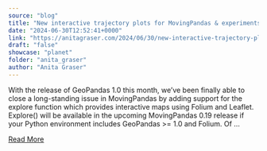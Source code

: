 ```yaml
---
source: "blog"
title: "New interactive trajectory plots for MovingPandas & experiments on their interpretation using ChatGPT 4o"
date: "2024-06-30T12:52:41+0000"
link: "https://anitagraser.com/2024/06/30/new-interactive-trajectory-plots-for-movingpandas-experiments-on-their-interpretation-using-chatgpt-4o/"
draft: "false"
showcase: "planet"
folder: "anita_graser"
author: "Anita Graser"
---
```


With the release of GeoPandas 1.0 this month, we&#8217;ve been finally able to close a long-standing issue in MovingPandas by adding support for the explore function which provides interactive maps using Folium and Leaflet. Explore() will be available in the upcoming MovingPandas 0.19 release if your Python environment includes GeoPandas &#62;= 1.0 and Folium. Of &#8230;<p><a class="more-link" href="https://anitagraser.com/2024/06/30/new-interactive-trajectory-plots-for-movingpandas-experiments-on-their-interpretation-using-chatgpt-4o/">Read More</a></p>
